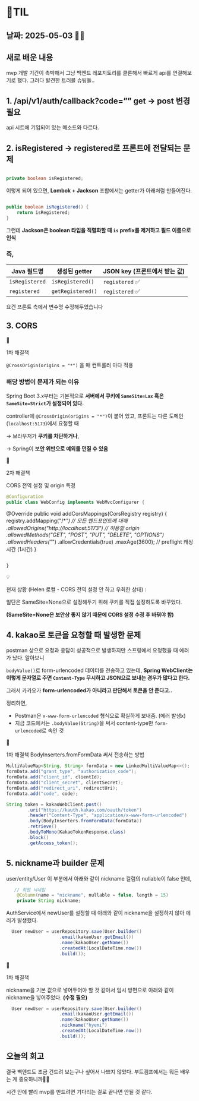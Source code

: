 # 🧾TIL

## 날짜: 2025-05-03 🤺🤖

## 새로 배운 내용

mvp 개발 기간이 촉박해서 그냥 백엔드 레포지토리를 클론해서 빠르게 api를 연결해보기로 했다.
그러다 발견한 트러블 슈팅들..

## 1. /api/v1/auth/callback?code=”” get → post 변경 필요

api 시트에 기입되어 있는 메소드와 다르다.

## 2. isRegistered → registered로 프론트에 전달되는 문제

```java

private boolean isRegistered;
```

이렇게 되어 있으면, **Lombok + Jackson** 조합에서는 getter가 아래처럼 만들어진다.

```java

public boolean isRegistered() {
    return isRegistered;
}

```

그런데 **Jackson은 boolean 타입을 직렬화할 때 `is` prefix를 제거하고 필드 이름으로 인식**

### 즉,

| Java 필드명    | 생성된 getter     | JSON key (프론트에서 받는 값) |
| -------------- | ----------------- | ----------------------------- |
| `isRegistered` | `isRegistered()`  | `registered` ✅               |
| `registered`   | `getRegistered()` | `registered` ✅               |

요건 프론트 측에서 변수명 수정해두었습니다

## 3. CORS

📢

1차 해결책

`@CrossOrigin(origins = "*")` 을 매 컨트롤러 마다 적용

### 해당 방법이 문제가 되는 이유

Spring Boot 3.x부터는 기본적으로 **서버에서 쿠키에 `SameSite=Lax` 혹은 `SameSite=Strict`가 설정되어 있다.**

controller에 `@CrossOrigin(origins = "*")`이 붙어 있고, 프론트는 다른 도메인(`localhost:5173`)에서 요청할 때

→ 브라우저가 **쿠키를 차단하거나**,

→ Spring이 **보안 위반으로 예외를 던질 수 있음**

📢

2차 해결책

CORS 전역 설정 및 origin 특정

```java
@Configuration
public class WebConfig implements WebMvcConfigurer {

```

@Override
public void addCorsMappings(CorsRegistry registry) {
registry.addMapping("/\*_") // 모든 엔드포인트에 대해
.allowedOrigins("http://localhost:5173") // 허용할 origin
.allowedMethods("GET", "POST", "PUT", "DELETE", "OPTIONS")
.allowedHeaders("_")
.allowCredentials(true)
.maxAge(3600); // preflight 캐싱 시간 (1시간)
}

```

}
```

💡

현재 상황 (Helen 로컬 - CORS 전역 설정 안 하고 우회한 상태) :

일단은 SameSite=None으로 설정해두기 위해 쿠키를 직접 설정하도록 바꾸었다.

**(SameSite=None은 보안상 좋지 않기 때문에 CORS 설정 수정 후 바꿔야 함)**

## 4. kakao로 토큰을 요청할 때 발생한 문제

postman 상으로 요청과 응답이 성공적으로 발생하지만 스프링에서 요청했을 때 에러가 났다. 알아보니

`bodyValue()`로 form-urlencoded 데이터를 전송하고 있는데, **Spring WebClient는 이렇게 문자열로 주면 `Content-Type` 무시하고 JSON으로 보내는 경우가 많다고 한다.**

그래서 카카오가 **form-urlencoded가 아니라고 판단해서 토큰을 안 준다고..**

정리하면,

- Postman은 `x-www-form-urlencoded` 형식으로 확실하게 보내줌. (에러 발생x)
- 지금 코드에서는 `.bodyValue(String)`을 써서 content-type만 `form-urlencoded`로 속인 것

📢

1차 해결책
BodyInserters.fromFormData 써서 전송하는 방법

```java
MultiValueMap<String, String> formData = new LinkedMultiValueMap<>();
formData.add("grant_type", "authorization_code");
formData.add("client_id", clientId);
formData.add("client_secret", clientSecret);
formData.add("redirect_uri", redirectUri);
formData.add("code", code);

String token = kakaoWebClient.post()
        .uri("https://kauth.kakao.com/oauth/token")
        .header("Content-Type", "application/x-www-form-urlencoded")
        .body(BodyInserters.fromFormData(formData))
        .retrieve()
        .bodyToMono(KakaoTokenResponse.class)
        .block()
        .getAccess_token();
```

## 5. nickname과 builder 문제

user/entity/User 이 부분에서 아래와 같이 nickname 컬럼의 nullable이 false 인데,

```java
   // 회원 닉네임
    @Column(name = "nickname", nullable = false, length = 15)
    private String nickname;
```

AuthService에서 newUser를 설정할 때 아래와 같이 nickname을 설정하지 않아 에러가 발생했다.

```java
  User newUser = userRepository.save(User.builder()
                    .email(kakaoUser.getEmail())
                    .name(kakaoUser.getName())
                    .createdAt(LocalDateTime.now())
                    .build());
```

📢

1차 해결책

nickname을 기본 값으로 넣어두어야 할 것 같아서 임시 방편으로 아래와 같이 nickname을 넣어주었다. **(수정 필요)**

```java
  User newUser = userRepository.save(User.builder()
                    .email(kakaoUser.getEmail())
                    .name(kakaoUser.getName())
                    .nickname("hyemi")
                    .createdAt(LocalDateTime.now())
                    .build());
```

## 오늘의 회고

결국 백엔드도 조금 건드려 보는구나 싶어서 나쁘지 않았다. 부트캠프에서는 뭐든 배우는 게 중요하니까🫠🫠

시간 안에 빨리 mvp를 만드려면 기다리는 걸로 끝나면 안될 것 같다.
